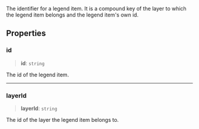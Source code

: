The identifier for a legend item. It is a compound key of the layer to
which the legend item belongs and the legend item's own id.

## Properties

### id

> **id**: `string`

The id of the legend item.

***

### layerId

> **layerId**: `string`

The id of the layer the legend item belongs to.
